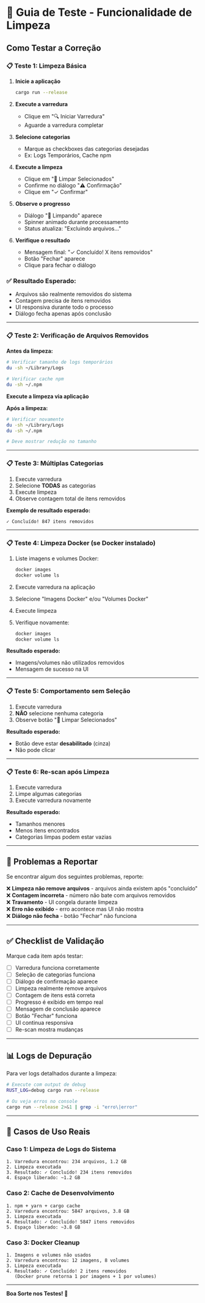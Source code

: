 # 🧪 Guia de Teste - Funcionalidade de Limpeza

## Como Testar a Correção

### 📋 Teste 1: Limpeza Básica

1. **Inicie a aplicação**
   ```bash
   cargo run --release
   ```

2. **Execute a varredura**
   - Clique em "🔍 Iniciar Varredura"
   - Aguarde a varredura completar

3. **Selecione categorias**
   - Marque as checkboxes das categorias desejadas
   - Ex: Logs Temporários, Cache npm

4. **Execute a limpeza**
   - Clique em "🧹 Limpar Selecionados"
   - Confirme no diálogo "⚠️ Confirmação"
   - Clique em "✓ Confirmar"

5. **Observe o progresso**
   - Diálogo "🔄 Limpando" aparece
   - Spinner animado durante processamento
   - Status atualiza: "Excluindo arquivos..."

6. **Verifique o resultado**
   - Mensagem final: "✓ Concluído! X itens removidos"
   - Botão "Fechar" aparece
   - Clique para fechar o diálogo

### ✅ Resultado Esperado:
- Arquivos são realmente removidos do sistema
- Contagem precisa de itens removidos
- UI responsiva durante todo o processo
- Diálogo fecha apenas após conclusão

---

### 📋 Teste 2: Verificação de Arquivos Removidos

**Antes da limpeza:**
```bash
# Verificar tamanho de logs temporários
du -sh ~/Library/Logs

# Verificar cache npm
du -sh ~/.npm
```

**Execute a limpeza via aplicação**

**Após a limpeza:**
```bash
# Verificar novamente
du -sh ~/Library/Logs
du -sh ~/.npm

# Deve mostrar redução no tamanho
```

---

### 📋 Teste 3: Múltiplas Categorias

1. Execute varredura
2. Selecione **TODAS** as categorias
3. Execute limpeza
4. Observe contagem total de itens removidos

**Exemplo de resultado esperado:**
```
✓ Concluído! 847 itens removidos
```

---

### 📋 Teste 4: Limpeza Docker (se Docker instalado)

1. Liste imagens e volumes Docker:
   ```bash
   docker images
   docker volume ls
   ```

2. Execute varredura na aplicação

3. Selecione "Imagens Docker" e/ou "Volumes Docker"

4. Execute limpeza

5. Verifique novamente:
   ```bash
   docker images
   docker volume ls
   ```

**Resultado esperado:**
- Imagens/volumes não utilizados removidos
- Mensagem de sucesso na UI

---

### 📋 Teste 5: Comportamento sem Seleção

1. Execute varredura
2. **NÃO** selecione nenhuma categoria
3. Observe botão "🧹 Limpar Selecionados"

**Resultado esperado:**
- Botão deve estar **desabilitado** (cinza)
- Não pode clicar

---

### 📋 Teste 6: Re-scan após Limpeza

1. Execute varredura
2. Limpe algumas categorias
3. Execute varredura novamente

**Resultado esperado:**
- Tamanhos menores
- Menos itens encontrados
- Categorias limpas podem estar vazias

---

## 🐛 Problemas a Reportar

Se encontrar algum dos seguintes problemas, reporte:

❌ **Limpeza não remove arquivos** - arquivos ainda existem após "concluído"  
❌ **Contagem incorreta** - número não bate com arquivos removidos  
❌ **Travamento** - UI congela durante limpeza  
❌ **Erro não exibido** - erro acontece mas UI não mostra  
❌ **Diálogo não fecha** - botão "Fechar" não funciona  

---

## ✅ Checklist de Validação

Marque cada item após testar:

- [ ] Varredura funciona corretamente
- [ ] Seleção de categorias funciona
- [ ] Diálogo de confirmação aparece
- [ ] Limpeza realmente remove arquivos
- [ ] Contagem de itens está correta
- [ ] Progresso é exibido em tempo real
- [ ] Mensagem de conclusão aparece
- [ ] Botão "Fechar" funciona
- [ ] UI continua responsiva
- [ ] Re-scan mostra mudanças

---

## 📊 Logs de Depuração

Para ver logs detalhados durante a limpeza:

```bash
# Execute com output de debug
RUST_LOG=debug cargo run --release

# Ou veja erros no console
cargo run --release 2>&1 | grep -i "erro\|error"
```

---

## 🎯 Casos de Uso Reais

### Caso 1: Limpeza de Logs do Sistema
```
1. Varredura encontrou: 234 arquivos, 1.2 GB
2. Limpeza executada
3. Resultado: ✓ Concluído! 234 itens removidos
4. Espaço liberado: ~1.2 GB
```

### Caso 2: Cache de Desenvolvimento
```
1. npm + yarn + cargo cache
2. Varredura encontrou: 5847 arquivos, 3.8 GB
3. Limpeza executada
4. Resultado: ✓ Concluído! 5847 itens removidos
5. Espaço liberado: ~3.8 GB
```

### Caso 3: Docker Cleanup
```
1. Imagens e volumes não usados
2. Varredura encontrou: 12 imagens, 8 volumes
3. Limpeza executada
4. Resultado: ✓ Concluído! 2 itens removidos
   (Docker prune retorna 1 por imagens + 1 por volumes)
```

---

**Boa Sorte nos Testes! 🚀**
